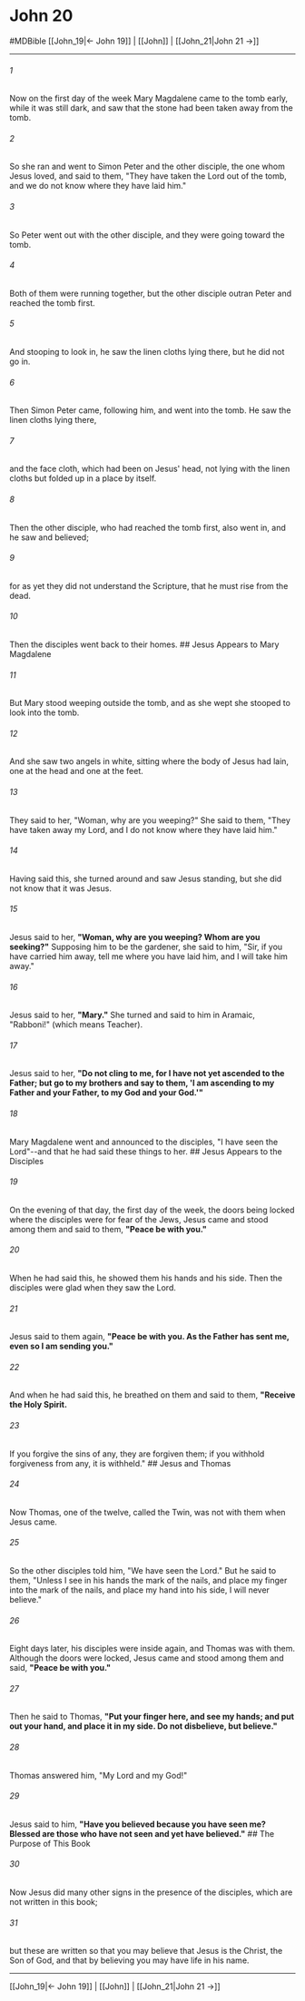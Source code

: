 # John 20
#MDBible
[[John_19|← John 19]] | [[John]] | [[John_21|John 21 →]]

***

###### 1 

Now on the first day of the week Mary Magdalene came to the tomb early, while it was still dark, and saw that the stone had been taken away from the tomb. 

###### 2 

So she ran and went to Simon Peter and the other disciple, the one whom Jesus loved, and said to them, "They have taken the Lord out of the tomb, and we do not know where they have laid him." 

###### 3 

So Peter went out with the other disciple, and they were going toward the tomb. 

###### 4 

Both of them were running together, but the other disciple outran Peter and reached the tomb first. 

###### 5 

And stooping to look in, he saw the linen cloths lying there, but he did not go in. 

###### 6 

Then Simon Peter came, following him, and went into the tomb. He saw the linen cloths lying there, 

###### 7 

and the face cloth, which had been on Jesus' head, not lying with the linen cloths but folded up in a place by itself. 

###### 8 

Then the other disciple, who had reached the tomb first, also went in, and he saw and believed; 

###### 9 

for as yet they did not understand the Scripture, that he must rise from the dead. 

###### 10 

Then the disciples went back to their homes. ## Jesus Appears to Mary Magdalene 

###### 11 

But Mary stood weeping outside the tomb, and as she wept she stooped to look into the tomb. 

###### 12 

And she saw two angels in white, sitting where the body of Jesus had lain, one at the head and one at the feet. 

###### 13 

They said to her, "Woman, why are you weeping?" She said to them, "They have taken away my Lord, and I do not know where they have laid him." 

###### 14 

Having said this, she turned around and saw Jesus standing, but she did not know that it was Jesus. 

###### 15 

Jesus said to her, **"Woman, why are you weeping? Whom are you seeking?"** Supposing him to be the gardener, she said to him, "Sir, if you have carried him away, tell me where you have laid him, and I will take him away." 

###### 16 

Jesus said to her, **"Mary."** She turned and said to him in Aramaic, "Rabboni!" (which means Teacher). 

###### 17 

Jesus said to her, **"Do not cling to me, for I have not yet ascended to the Father; but go to my brothers and say to them, 'I am ascending to my Father and your Father, to my God and your God.'"** 

###### 18 

Mary Magdalene went and announced to the disciples, "I have seen the Lord"--and that he had said these things to her. ## Jesus Appears to the Disciples 

###### 19 

On the evening of that day, the first day of the week, the doors being locked where the disciples were for fear of the Jews, Jesus came and stood among them and said to them, **"Peace be with you."** 

###### 20 

When he had said this, he showed them his hands and his side. Then the disciples were glad when they saw the Lord. 

###### 21 

Jesus said to them again, **"Peace be with you. As the Father has sent me, even so I am sending you."** 

###### 22 

And when he had said this, he breathed on them and said to them, **"Receive the Holy Spirit.** 

###### 23 

If you forgive the sins of any, they are forgiven them; if you withhold forgiveness from any, it is withheld." ## Jesus and Thomas 

###### 24 

Now Thomas, one of the twelve, called the Twin, was not with them when Jesus came. 

###### 25 

So the other disciples told him, "We have seen the Lord." But he said to them, "Unless I see in his hands the mark of the nails, and place my finger into the mark of the nails, and place my hand into his side, I will never believe." 

###### 26 

Eight days later, his disciples were inside again, and Thomas was with them. Although the doors were locked, Jesus came and stood among them and said, **"Peace be with you."** 

###### 27 

Then he said to Thomas, **"Put your finger here, and see my hands; and put out your hand, and place it in my side. Do not disbelieve, but believe."** 

###### 28 

Thomas answered him, "My Lord and my God!" 

###### 29 

Jesus said to him, **"Have you believed because you have seen me? Blessed are those who have not seen and yet have believed."** ## The Purpose of This Book 

###### 30 

Now Jesus did many other signs in the presence of the disciples, which are not written in this book; 

###### 31 

but these are written so that you may believe that Jesus is the Christ, the Son of God, and that by believing you may have life in his name. 

***

[[John_19|← John 19]] | [[John]] | [[John_21|John 21 →]]
